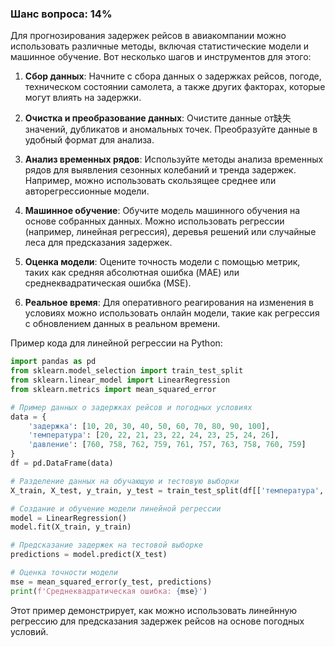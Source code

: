 ### Шанс вопроса: 14%

Для прогнозирования задержек рейсов в авиакомпании можно использовать различные методы, включая статистические модели и машинное обучение. Вот несколько шагов и инструментов для этого:

1. **Сбор данных**: Начните с сбора данных о задержках рейсов, погоде, техническом состоянии самолета, а также других факторах, которые могут влиять на задержки.

2. **Очистка и преобразование данных**: Очистите данные от缺失 значений, дубликатов и аномальных точек. Преобразуйте данные в удобный формат для анализа.

3. **Анализ временных рядов**: Используйте методы анализа временных рядов для выявления сезонных колебаний и тренда задержек. Например, можно использовать скользящее среднее или авторегрессионные модели.

4. **Машинное обучение**: Обучите модель машинного обучения на основе собранных данных. Можно использовать регрессии (например, линейная регрессия), деревья решений или случайные леса для предсказания задержек.

5. **Оценка модели**: Оцените точность модели с помощью метрик, таких как средняя абсолютная ошибка (MAE) или среднеквадратическая ошибка (MSE).

6. **Реальное время**: Для оперативного реагирования на изменения в условиях можно использовать онлайн модели, такие как регрессия с обновлением данных в реальном времени.

Пример кода для линейной регрессии на Python:

```python
import pandas as pd
from sklearn.model_selection import train_test_split
from sklearn.linear_model import LinearRegression
from sklearn.metrics import mean_squared_error

# Пример данных о задержках рейсов и погодных условиях
data = {
    'задержка': [10, 20, 30, 40, 50, 60, 70, 80, 90, 100],
    'температура': [20, 22, 21, 23, 22, 24, 23, 25, 24, 26],
    'давление': [760, 758, 762, 759, 761, 757, 763, 758, 760, 759]
}
df = pd.DataFrame(data)

# Разделение данных на обучающую и тестовую выборки
X_train, X_test, y_train, y_test = train_test_split(df[['температура', 'давление']], df['задержка'], test_size=0.2, random_state=42)

# Создание и обучение модели линейной регрессии
model = LinearRegression()
model.fit(X_train, y_train)

# Предсказание задержек на тестовой выборке
predictions = model.predict(X_test)

# Оценка точности модели
mse = mean_squared_error(y_test, predictions)
print(f'Среднеквадратическая ошибка: {mse}')
```

Этот пример демонстрирует, как можно использовать линейнную регрессию для предсказания задержек рейсов на основе погодных условий.